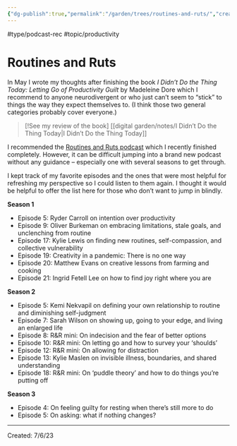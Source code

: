 ```yaml
---
{"dg-publish":true,"permalink":"/garden/trees/routines-and-ruts/","created":"2024-12-14T11:48:08.924-05:00","updated":"2025-01-31T23:07:21.741-05:00"}
---
```


#type/podcast-rec #topic/productivity 
# Routines and Ruts

In May I wrote my thoughts after finishing the book _I Didn’t Do the Thing Today: Letting Go of Productivity Guilt_ by Madeleine Dore which I recommend to anyone neurodivergent or who just can’t seem to “stick” to things the way they expect themselves to. (I think those two general categories probably cover everyone.)

> [!See my review of the book]
> [[digital garden/notes/I Didn’t Do the Thing Today\|I Didn’t Do the Thing Today]]


I recommended the [Routines and Ruts podcast](https://extraordinaryroutines.com/podcast) which I recently finished completely. However, it can be difficult jumping into a brand new podcast without any guidance – especially one with several seasons to get through.

I kept track of my favorite episodes and the ones that were most helpful for refreshing my perspective so I could listen to them again. I thought it would be helpful to offer the list here for those who don’t want to jump in blindly.

**Season 1**

- Episode 5: Ryder Carroll on intention over productivity
- Episode 9: Oliver Burkeman on embracing limitations, stale goals, and unclenching from routine
- Episode 17: Kylie Lewis on finding new routines, self-compassion, and collective vulnerability
- Episode 19: Creativity in a pandemic: There is no one way
- Episode 20: Matthew Evans on creative lessons from farming and cooking
- Episode 21: Ingrid Fetell Lee on how to find joy right where you are

**Season 2**

- Episode 5: Kemi Nekvapil on defining your own relationship to routine and diminishing self-judgment
- Episode 7: Sarah Wilson on showing up, going to your edge, and living an enlarged life
- Episode 8: R&R mini: On indecision and the fear of better options
- Episode 10: R&R mini: On letting go and how to survey your ‘shoulds’
- Episode 12: R&R mini: On allowing for distraction
- Episode 13: Kylie Maslen on invisible illness, boundaries, and shared understanding
- Episode 18: R&R mini: On ‘puddle theory’ and how to do things you’re putting off

**Season 3**

- Episode 4: On feeling guilty for resting when there’s still more to do
- Episode 5: On asking: what if nothing changes?

---
Created: 7/6/23